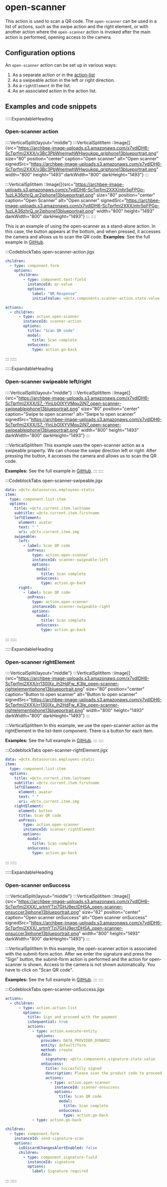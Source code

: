 # open-scanner

This action is used to scan a QR code. The `open-scanner` can be used in a list of actions, such as the swipe action and the right element, or with another action where the `open-scanner` action is invoked after the main action is performed, opening access to the camera.

## Configuration options

An `open-scanner` action can be set up in various ways:

1. As a separate action or in the [action-list](./action-list.md)
2. As a swipeable action in the left or right direction.
3. As a `rightElement` in the list.
4. As an associated action in the action list.

## Examples and code snippets

:::::ExpandableHeading
### Open-scanner action

::::VerticalSplit{layout="middle"}
:::VerticalSplitItem
::Image[]{src="https://archbee-image-uploads.s3.amazonaws.com/x7vdIDH6-ScTprfmi2XXX/v3Bc3PbWnemwhWHwoukqp_qriphone13blueportrait.png" size="80" position="center" caption="Open scanner" alt="Open scanner" signedSrc="https://archbee-image-uploads.s3.amazonaws.com/x7vdIDH6-ScTprfmi2XXX/v3Bc3PbWnemwhWHwoukqp_qriphone13blueportrait.png" width="800" height="1493" darkWidth="800" darkHeight="1493"}
:::

:::VerticalSplitItem
::Image[]{src="https://archbee-image-uploads.s3.amazonaws.com/x7vdIDH6-ScTprfmi2XXX/nhr5pFPGp-1uzLA36zhrQ_qr2iphone13blueportrait.png" size="80" position="center" caption="Open Scanner" alt="Open scanner" signedSrc="https://archbee-image-uploads.s3.amazonaws.com/x7vdIDH6-ScTprfmi2XXX/nhr5pFPGp-1uzLA36zhrQ_qr2iphone13blueportrait.png" width="800" height="1493" darkWidth="800" darkHeight="1493"}
:::
::::

This is an example of using the open-scanner as a stand-alone action. In this case, the button appears at the bottom, and when pressed, it accesses the camera and allows us to scan the QR code.
**Examples**:
See the full example in [GitHub](https://github.com/jigx-com/jigx-samples/blob/main/quickstart/jigx-samples/jigs/jigx-actions/open-scanner/open-scanner-action.jigx).

:::CodeblockTabs
open-scanner-action.jigx

```yaml
children:
  - type: component.form
    options:
      children:
        - type: component.text-field
          instanceId: qr-value
          options:
            label: "QR Response"
            initialValue: =@ctx.components.scanner-action.state.value

actions:
  - children:
      - type: action.open-scanner
        instanceId: scanner-action
        options:
          title: "Scan QR code"
          modal:
            title: Scan complete
          onSuccess: 
            type: action.go-back
```
:::
:::::

:::::ExpandableHeading
### Open-scanner swipeable left/right

::::VerticalSplit{layout="middle"}
:::VerticalSplitItem
::Image[]{src="https://archbee-image-uploads.s3.amazonaws.com/x7vdIDH6-ScTprfmi2XXX/S7_-YinLbOlXYVMqu2jN7_open-scanner-swipeableiphone13blueportrait.png" size="80" position="center" caption="Swipe to open scanner" alt="Swipe to open scanner" signedSrc="https://archbee-image-uploads.s3.amazonaws.com/x7vdIDH6-ScTprfmi2XXX/S7_-YinLbOlXYVMqu2jN7_open-scanner-swipeableiphone13blueportrait.png" width="800" height="1493" darkWidth="800" darkHeight="1493"}
:::

:::VerticalSplitItem
This example uses the open-scanner action as a swipeable property. We can choose the swipe direction left or right. After pressing the button, it accesses the camera and allows us to scan the QR code.

**Examples:**
See the full example in [GitHub](https://github.com/jigx-com/jigx-samples/blob/main/quickstart/jigx-samples/jigs/jigx-actions/open-scanner/open-scanner-swipeable.jigx).
:::
::::

:::CodeblockTabs
open-scanner-swipeable.jigx

```yaml
data: =@ctx.datasources.employees-static
item:
  type: component.list-item
  options:
    title: =@ctx.current.item.lastname
    subtitle: =@ctx.current.item.firstname
    leftElement: 
      element: avatar
      text: " "
      uri: =@ctx.current.item.img
    swipeable:
      left:
        - label: Scan QR code 
          onPress:
            type: action.open-scanner
            instanceId: scanner-swipeable-left
            options:
              modal:
                title: Scan complete
              onSuccess: 
                type: action.go-back
      right:
        - label: Scan QR code 
          onPress:
            type: action.open-scanner
            instanceId: scanner-swipeable-right
            options:
              modal:
                title: Scan complete
              onSuccess: 
                type: action.go-back
```
:::
:::::

:::::ExpandableHeading
### Open-scanner rightElement

::::VerticalSplit{layout="middle"}
:::VerticalSplitItem
::Image[]{src="https://archbee-image-uploads.s3.amazonaws.com/x7vdIDH6-ScTprfmi2XXX/rr130IXx_ih2HdFw_K3le_open-scanner-rightelementiphone13blueportrait.png" size="80" position="center" caption="Button to open scanner" alt="Button to open scanner" signedSrc="https://archbee-image-uploads.s3.amazonaws.com/x7vdIDH6-ScTprfmi2XXX/rr130IXx_ih2HdFw_K3le_open-scanner-rightelementiphone13blueportrait.png" width="800" height="1493" darkWidth="800" darkHeight="1493"}
:::

:::VerticalSplitItem
In this example, we use the open-scanner action as the rightElement in the list-item component. There is a button for each item.

**Examples:**
See the full example in [GitHub](https://github.com/jigx-com/jigx-samples/blob/main/quickstart/jigx-samples/jigs/jigx-actions/open-scanner/open-scanner-rightElement.jigx).
:::
::::

:::CodeblockTabs
open-scanner-rightElement.jigx

```yaml
data: =@ctx.datasources.employees-static
item:
  type: component.list-item
  options:
    title: =@ctx.current.item.lastname
    subtitle: =@ctx.current.item.firstname
    leftElement: 
      element: avatar
      text: " "
      uri: =@ctx.current.item.img
    rightElement: 
      element: button
      title: Scan QR code
      onPress:
        type: action.open-scanner
        instanceId: scanner-rightElement
        options:
          modal:
            title: Scan complete
          onSuccess: 
            type: action.go-back
```
:::
:::::

:::::ExpandableHeading
### Open-scanner onSuccess

::::VerticalSplit{layout="middle"}
:::VerticalSplitItem
::Image[]{src="https://archbee-image-uploads.s3.amazonaws.com/x7vdIDH6-ScTprfmi2XXX/_srtmYTzi7GHJ9ectDHSA_open-scanner-onsuccer3iphone13blueportrait.png" size="82" position="center" caption="Open scanner onSuccess" alt="Open scanner onSuccess" signedSrc="https://archbee-image-uploads.s3.amazonaws.com/x7vdIDH6-ScTprfmi2XXX/_srtmYTzi7GHJ9ectDHSA_open-scanner-onsuccer3iphone13blueportrait.png" width="800" height="1493" darkWidth="800" darkHeight="1493"}
:::

:::VerticalSplitItem
In this example, the open-scanner action is associated with the submit-form action. After we enter the signature and press the "Sign" button, the submit-form action is performed and the action for open-scanner is shown. Access to the camera is not shown automatically. You have to click on "Scan QR code".

**Examples:**
See the full example in [GitHub](https://github.com/jigx-com/jigx-samples/blob/main/quickstart/jigx-samples/jigs/jigx-actions/open-scanner/open-scanner-onSuccess.jigx).
:::
::::

:::CodeblockTabs
open-scanner-onSuccess.jigx

```yaml
actions:
  - children:
      - type: action.action-list
        options:
          title: Sign and proceed with the payment
          isSequential: true
          actions:
            - type: action.execute-entity
              options:
                provider: DATA_PROVIDER_DYNAMIC
                entity: default/form
                method: create
                data:
                  signature: =@ctx.components.signature.state.value
                onSuccess:
                  title: Succesfully signed
                  description: Please scan the product code to proceed with the payment
                  actions:
                    - type: action.open-scanner
                      instanceId: scanner-onsuccess
                      options:
                        title: Scan QR code
                        modal:
                          title: Scan complete
                        onSuccess:
                          type: action.go-back
            - type: action.go-back
        
children:
  - type: component.form
    instanceId: send-signature-scan
    options:
      isDiscardChangesAlertEnabled: false
      children:
        - type: component.signature-field
          instanceId: signature
          options:
            label: Signature required
```
:::
:::::

